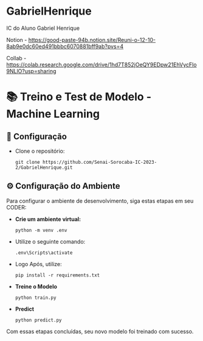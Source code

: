 # GabrielHenrique
IC do Aluno Gabriel Henrique

Notion - https://good-paste-94b.notion.site/Reuni-o-12-10-8ab9e0dc60ed491bbbc6070881bff9ab?pvs=4

Collab - https://colab.research.google.com/drive/1hd7T852jOeQY9EDpw21EhVycFlo9NLlO?usp=sharing

# 📚 Treino e Test de Modelo - Machine Learning

## 🔧 Configuração

-  Clone o repositório:

   ```
   git clone https://github.com/Senai-Sorocaba-IC-2023-2/GabrielHenrique.git
    ```

## ⚙️ Configuração do Ambiente

Para configurar o ambiente de desenvolvimento, siga estas etapas em seu CODER:

-   **Crie um ambiente virtual:**

    ```
    python -m venv .env 
    ```

- Utilize o seguinte comando:

    ```
    .env\Scripts\activate
    ```

-  Logo Após, utilize:

    ```
    pip install -r requirements.txt
    ```

- **Treine o Modelo**
    ```
    python train.py
    ```

- **Predict**
    ```
    python predict.py
    ```

Com essas etapas concluídas, seu novo modelo foi treinado com sucesso.



